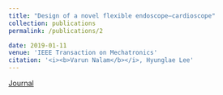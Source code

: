 ```yaml
---
title: "Design of a novel flexible endoscope—cardioscope"
collection: publications
permalink: /publications/2

date: 2019-01-11
venue: 'IEEE Transaction on Mechatronics'
citation: '<i><b>Varun Nalam</b></i>, Hyunglae Lee'
---
```


[Journal](https://ieeexplore.ieee.org/abstract/document/8610008)


